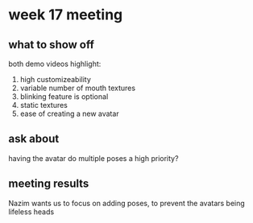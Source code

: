 # week 17 meeting

## what to show off
both demo videos
highlight:
1. high customizeability
2. variable number of mouth textures
3. blinking feature is optional
4. static textures
5. ease of creating a new avatar

## ask about
having the avatar do multiple poses a high priority?

## meeting results
Nazim wants us to focus on adding poses, to prevent the avatars being lifeless heads
